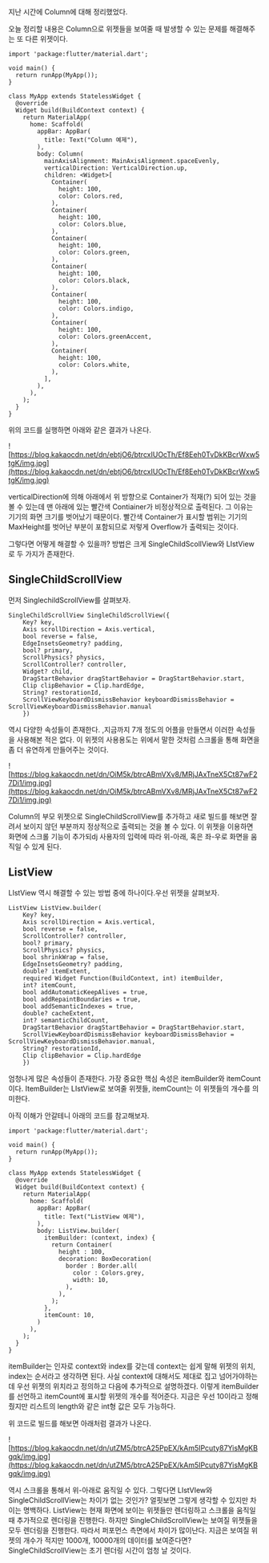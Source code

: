지난 시간에 Column에 대해 정리했었다.

 오늘 정리할 내용은 Column으로 위젯들을 보여줄 때 발생할 수 있는 문제를 해결해주는 또 다른 위젯이다.

```
import 'package:flutter/material.dart';

void main() {
  return runApp(MyApp());
}

class MyApp extends StatelessWidget {
  @override
  Widget build(BuildContext context) {
    return MaterialApp(
      home: Scaffold(
        appBar: AppBar(
          title: Text("Column 예제"),
        ),
        body: Column(
          mainAxisAlignment: MainAxisAlignment.spaceEvenly,
          verticalDirection: VerticalDirection.up,
          children: <Widget>[
            Container(
              height: 100,
              color: Colors.red,
            ),
            Container(
              height: 100,
              color: Colors.blue,
            ),
            Container(
              height: 100,
              color: Colors.green,
            ),
            Container(
              height: 100,
              color: Colors.black,
            ),
            Container(
              height: 100,
              color: Colors.indigo,
            ),
            Container(
              height: 100,
              color: Colors.greenAccent,
            ),
            Container(
              height: 100,
              color: Colors.white,
            ),
          ],
        ),
      ),
    );
  }
}
```

위의 코드를 실행하면 아래와 같은 결과가 나온다.

![https://blog.kakaocdn.net/dn/ebtjO6/btrcxIUOcTh/Ef8Eeh0TvDkKBcrWxw5tgK/img.jpg](https://blog.kakaocdn.net/dn/ebtjO6/btrcxIUOcTh/Ef8Eeh0TvDkKBcrWxw5tgK/img.jpg)

verticalDirection에 의해 아래에서 위 방향으로 Container가 적재(?) 되어 있는 것을 볼 수 있는데 맨 아래에 있는 빨간색 Contiainer가 비정상적으로 출력된다. 그 이유는 기기의 화면 크기를 벗어났기 때문이다. 빨간색 Container가 표시할 범위는 기기의 MaxHeight를 벗어난 부분이 포함되므로 저렇게 Overflow가 출력되는 것이다.

그렇다면 어떻게 해결할 수 있을까? 방법은 크게 SingleChildScollView와 LIstView로 두 가지가 존재한다.

## **SingleChildScrollView**

먼저 SinglechildScrollView를 살펴보자.

```
SingleChildScrollView SingleChildScrollView({
	Key? key,
	Axis scrollDirection = Axis.vertical,
	bool reverse = false,
	EdgeInsetsGeometry? padding,
	bool? primary,
	ScrollPhysics? physics,
	ScrollController? controller,
	Widget? child,
	DragStartBehavior dragStartBehavior = DragStartBehavior.start,
	Clip clipBehavior = Clip.hardEdge,
	String? restorationId,
	ScrollViewKeyboardDismissBehavior keyboardDismissBehavior = ScrollViewKeyboardDismissBehavior.manual
    })
```

역시 다양한 속성들이 존재한다. ,지금까지 7개 정도의 어플을 만들면서 이러한 속성들을 사용해본 적은 없다. 이 위젯의 사용용도는 위에서 말한 것처럼 스크롤을 통해 화면을 좀 더 유연하게 만들어주는 것이다.

![https://blog.kakaocdn.net/dn/OiM5k/btrcABmVXv8/MRjJAxTneX5Ct87wF27Di1/img.jpg](https://blog.kakaocdn.net/dn/OiM5k/btrcABmVXv8/MRjJAxTneX5Ct87wF27Di1/img.jpg)

Column의 부모 위젯으로 SingleChildScrollView를 추가하고 새로 빌드를 해보면 잘려서 보이지 않던 부분까지 정상적으로 출력되는 것을 볼 수 있다. 이 위젯을 이용하면 화면에 스크롤 기능이 추가되dj 사용자의 입력에 따라 위-아래, 혹은 좌-우로 화면을 움직일 수 있게 된다.

## ListView

LIstView 역시 해결할 수 있는 방법 중에 하나이다.우선 위젯을 살펴보자.

```
ListView ListView.builder(
	Key? key,
	Axis scrollDirection = Axis.vertical,
	bool reverse = false,
	ScrollController? controller,
	bool? primary,
	ScrollPhysics? physics,
	bool shrinkWrap = false,
	EdgeInsetsGeometry? padding,
	double? itemExtent,
	required Widget Function(BuildContext, int) itemBuilder,
	int? itemCount,
	bool addAutomaticKeepAlives = true,
	bool addRepaintBoundaries = true,
	bool addSemanticIndexes = true,
	double? cacheExtent,
	int? semanticChildCount,
	DragStartBehavior dragStartBehavior = DragStartBehavior.start,
	ScrollViewKeyboardDismissBehavior keyboardDismissBehavior = ScrollViewKeyboardDismissBehavior.manual,
	String? restorationId,
	Clip clipBehavior = Clip.hardEdge
    })
```

엄청나게 많은 속성들이 존재한다. 가장 중요한 핵심 속성은 itemBuilder와 itemCount이다. ItemBuilder는 LIstView로 보여줄 위젯들, itemCount는 이 위젯들의 개수를 의미한다. 

아직 이해가 안갈테니 아래의 코드를 참고해보자.

```
import 'package:flutter/material.dart';

void main() {
  return runApp(MyApp());
}

class MyApp extends StatelessWidget {
  @override
  Widget build(BuildContext context) {
    return MaterialApp(
      home: Scaffold(
        appBar: AppBar(
          title: Text("ListView 예제"),
        ),
        body: ListView.builder(
          itemBuilder: (context, index) {
            return Container(
              height : 100,
              decoration: BoxDecoration(
                border : Border.all(
                  color : Colors.grey,
                  width: 10,
                ),
              ),
            );
          },
          itemCount: 10,
        )
      ),
    );
  }
}
```

itemBuilder는 인자로 context와 index를 갖는데 context는 쉽게 말해 위젯의 위치, index는 순서라고 생각하면 된다. 사실 context에 대해서도 제대로 집고 넘어가야하는데 우선 위젯의 위치라고 정의하고 다음에 추가적으로 설명하겠다. 이렇게 itemBuilder를 선언하고 itemCount에 표시할 위젯의 개수를 적어준다. 지금은 우선 10이라고 정해줬지만 리스트의 length와 같은 int형 값은 모두 가능하다.

위 코드로 빌드를 해보면 아래처럼 결과가 나온다.

![https://blog.kakaocdn.net/dn/utZM5/btrcA25PpEX/kAm5IPcuty87YisMgKBgqk/img.jpg](https://blog.kakaocdn.net/dn/utZM5/btrcA25PpEX/kAm5IPcuty87YisMgKBgqk/img.jpg)

역시 스크롤을 통해서 위-아래로 움직일 수 있다. 그렇다면 LIstVIew와 SingleChildScrollView는 차이가 없는 것인가? 얼핏보면 그렇게 생각할 수 있지만 차이는 명백하다. ListView는 현재 화면에 보이는 위젯들만 렌더링하고 스크롤을 움직일 때 추가적으로 렌더링을 진행한다. 하지만 SingleChildScrollView는 보여질 위젯들을 모두 렌더링을 진행한다. 따라서 퍼포먼스 측면에서 차이가 많이난다. 지금은 보여질 위젯의 개수가 적지만 1000개, 10000개의 데이터를 보여준다면? SingleChildScrollView는 초기 렌더링 시간이 엄청 날 것이다.
